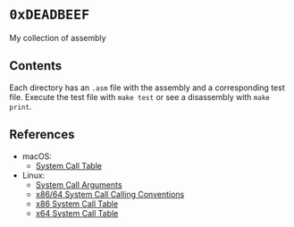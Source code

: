 # `0xDEADBEEF`

My collection of assembly

## Contents

Each directory has an `.asm` file with the assembly and a corresponding test file. Execute the test file with `make test` or see a disassembly with `make print`.

## References

- macOS:
  - [System Call Table](https://opensource.apple.com/source/xnu/xnu-2782.20.48/bsd/kern/syscalls.master)
- Linux:
  - [System Call Arguments](https://syscalls.kernelgrok.com/)
  - [x86/64 System Call Calling Conventions](https://stackoverflow.com/questions/2535989/what-are-the-calling-conventions-for-unix-linux-system-calls-on-i386-and-x86-6)
  - [x86 System Call Table](https://elixir.free-electrons.com/linux/latest/source/arch/x86/entry/syscalls/syscall_32.tbl)
  - [x64 System Call Table](https://elixir.free-electrons.com/linux/latest/source/arch/x86/entry/syscalls/syscall_64.tbl)
